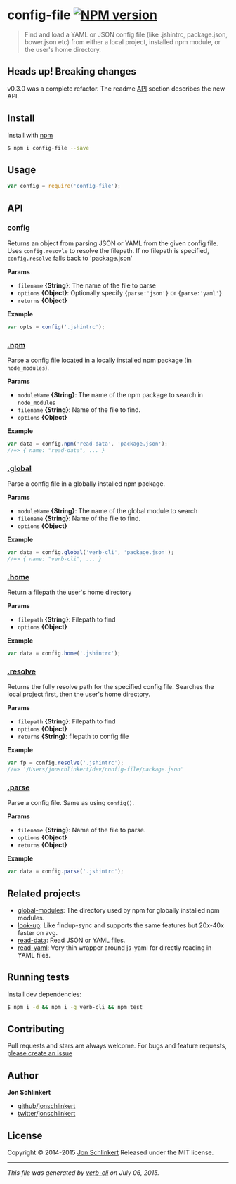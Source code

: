 # config-file [![NPM version](https://badge.fury.io/js/config-file.svg)](http://badge.fury.io/js/config-file)

> Find and load a YAML or JSON config file (like .jshintrc, package.json, bower.json etc) from either a local project, installed npm module, or the user's home directory.

## Heads up! Breaking changes

v0.3.0 was a complete refactor. The readme [API](#API) section describes the new API.

## Install

Install with [npm](https://www.npmjs.com/)

```sh
$ npm i config-file --save
```

## Usage

```js
var config = require('config-file');
```

## API

### [config](index.js#L29)

Returns an object from parsing JSON or YAML from the given config file. Uses `config.resovle` to resolve the filepath. If no filepath is specified, `config.resolve` falls back to 'package.json'

**Params**

* `filename` **{String}**: The name of the file to parse
* `options` **{Object}**: Optionally specify `{parse:'json'}` or `{parse:'yaml'}`
* `returns` **{Object}**

**Example**

```js
var opts = config('.jshintrc');
```

### [.npm](index.js#L53)

Parse a config file located in a locally installed npm package (in `node_modules`).

**Params**

* `moduleName` **{String}**: The name of the npm package to search in `node_modules`
* `filename` **{String}**: Name of the file to find.
* `options` **{Object}**

**Example**

```js
var data = config.npm('read-data', 'package.json');
//=> { name: "read-data", ... }
```

### [.global](index.js#L78)

Parse a config file in a globally installed npm package.

**Params**

* `moduleName` **{String}**: The name of the global module to search
* `filename` **{String}**: Name of the file to find.
* `options` **{Object}**

**Example**

```js
var data = config.global('verb-cli', 'package.json');
//=> { name: "verb-cli", ... }
```

### [.home](index.js#L100)

Return a filepath the user's home directory

**Params**

* `filepath` **{String}**: Filepath to find
* `options` **{Object}**

**Example**

```js
var data = config.home('.jshintrc');
```

### [.resolve](index.js#L120)

Returns the fully resolve path for the specified config file. Searches the local project first, then the user's home directory.

**Params**

* `filepath` **{String}**: Filepath to find
* `options` **{Object}**
* `returns` **{String}**: filepath to config file

**Example**

```js
var fp = config.resolve('.jshintrc');
//=> '/Users/jonschlinkert/dev/config-file/package.json'
```

### [.parse](index.js#L142)

Parse a config file. Same as using `config()`.

**Params**

* `filename` **{String}**: Name of the file to parse.
* `options` **{Object}**
* `returns` **{Object}**

**Example**

```js
var data = config.parse('.jshintrc');
```

## Related projects

* [global-modules](https://github.com/jonschlinkert/global-modules): The directory used by npm for globally installed npm modules.
* [look-up](https://github.com/jonschlinkert/look-up): Like findup-sync and supports the same features but 20x-40x faster on avg.
* [read-data](https://github.com/jonschlinkert/read-data): Read JSON or YAML files.
* [read-yaml](https://github.com/jonschlinkert/read-yaml): Very thin wrapper around js-yaml for directly reading in YAML files.

## Running tests

Install dev dependencies:

```sh
$ npm i -d && npm i -g verb-cli && npm test
```

## Contributing

Pull requests and stars are always welcome. For bugs and feature requests, [please create an issue](https://github.com/jonschlinkert/config-file/issues/new)

## Author

**Jon Schlinkert**

+ [github/jonschlinkert](https://github.com/jonschlinkert)
+ [twitter/jonschlinkert](http://twitter.com/jonschlinkert)

## License

Copyright © 2014-2015 [Jon Schlinkert](https://github.com/jonschlinkert)
Released under the MIT license.

***

_This file was generated by [verb-cli](https://github.com/assemble/verb-cli) on July 06, 2015._